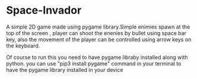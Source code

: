 # Space-Invador
A simple 2D game made using pygame library.Simple enimies spawn at the top of the screen , player can shoot the enenies by bullet using space bar key, also the movement of the player can be controlled using arrow keys on the keyboard.


Of course to run this you need to have pygame libraby installed along with  python.
you can use "pip3 install pygame" command in your terminal to have the pygame library installed in your device
